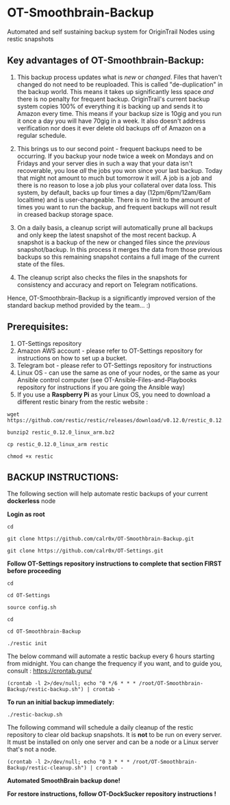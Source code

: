 # __OT-Smoothbrain-Backup__

Automated and self sustaining backup system for OriginTrail Nodes using restic snapshots 

## __Key advantages of OT-Smoothbrain-Backup:__  

1. This backup process updates what is _new_ or _changed_. Files that haven't changed do not need to be reuploaded. This is called "de-duplication" in the backup world. This means it takes up significantly less space _and_ there is no penalty for frequent backup. OriginTrail's current backup system copies 100% of everything it is backing up and sends it to Amazon every time. This means if your backup size is 10gig and you run it once a day you will have 70gig in a week. It also doesn't address verification nor does it ever delete old backups off of Amazon on a regular schedule. 

2. This brings us to our second point - frequent backups need to be occurring. If you backup your node twice a week on Mondays and on Fridays and your server dies in such a way that your data isn't recoverable, you lose _all_ the jobs you won since your last backup. Today that might not amount to much but tomorrow it _will_. A job is a job and there is no reason to lose a job plus your collateral over data loss. This system, by default, backs up four times a day (12pm/6pm/12am/6am localtime) and is user-changeable. There is no limit to the amount of times you want to run the backup, and frequent backups will not result in creased backup storage space.

3. On a daily basis, a cleanup script will automatically prune all backups and only keep the latest snapshot of the most recent backup. A snapshot is a backup of the new or changed files since the _previous_ snapshot/backup. In this process it merges the data from those previous backups so this remaining snapshot contains a full image of the current state of the files. 

4. The cleanup script also checks the files in the snapshots for consistency and accuracy and report on Telegram notifications.

Hence, OT-Smoothbrain-Backup is a significantly improved version of the standard backup method provided by the team... :)

## __Prerequisites:__ 

1. OT-Settings repository
2. Amazon AWS account - please refer to OT-Settings repository for instructions on how to set up a bucket. 
3. Telegram bot - please refer to OT-Settings repository for instructions
4. Linux OS - can use the same as one of your nodes, or the same as your Ansible control computer (see OT-Ansible-Files-and-Playbooks repository for instructions if you are going the Ansible way)
5. If you use a __Raspberry Pi__ as your Linux OS, you need to download a different restic binary from the restic website :
```
wget https://github.com/restic/restic/releases/download/v0.12.0/restic_0.12.0_linux_arm.bz2
```
```
bunzip2 restic_0.12.0_linux_arm.bz2
```
```
cp restic_0.12.0_linux_arm restic
```
```
chmod +x restic
```
## __BACKUP INSTRUCTIONS:__

The following section will help automate restic backups of your current __dockerless__ node

__Login as root__
```
cd
```
```
git clone https://github.com/calr0x/OT-Smoothbrain-Backup.git
```
```
git clone https://github.com/calr0x/OT-Settings.git
```
__Follow OT-Settings repository instructions to complete that section FIRST before proceeding__
```
cd
```
```
cd OT-Settings
```
```
source config.sh
```
```
cd
```
```
cd OT-Smoothbrain-Backup
```
```
./restic init
```
The below command will automate a restic backup every 6 hours starting from midnight. You can change the frequency if you want, and to guide you, consult : https://crontab.guru/
```
(crontab -l 2>/dev/null; echo "0 */6 * * * /root/OT-Smoothbrain-Backup/restic-backup.sh") | crontab -
```
__To run an initial backup immediately:__
```
./restic-backup.sh
```
The following command will schedule a daily cleanup of the restic repository to clear old backup snapshots. It is __not__ to be run on every server. It must be installed on only one server and can be a node or a Linux server that's not a node.
```
(crontab -l 2>/dev/null; echo "0 3 * * * /root/OT-Smoothbrain-Backup/restic-cleanup.sh") | crontab -
```
__Automated SmoothBrain backup done!__

__For restore instructions, follow OT-DockSucker repository instructions !__
